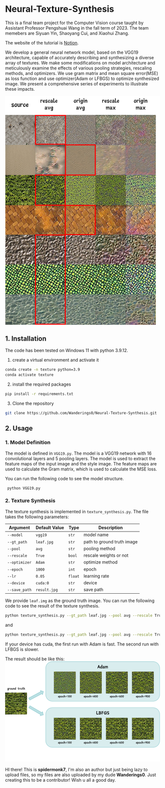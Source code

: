 # Neural-Texture-Synthesis
This is a final team project for the Computer Vision course taught by Assistant Professor Pengshuai Wang in the fall term of 2023. The team memebers are Siyuan Yin, Shaoyang Cui, and Xiaohui Zhang.

The website of the tutorial is [Notion](https://fancy-icebreaker-99b.notion.site/Neural-Texture-Synthesis-fa7f4228679b49acb93836b3b6f45f6e).

We develop a general neural network model, based on the VGG19 architecture, capable of accurately describing and synthesizing a diverse array of textures. We make some modifications on model architecture and meticulously examine the effects of various pooling strategies, rescaling methods, and optimizers. We use gram matrix and mean square error(MSE) as loss function and use optimizer(Adam or LFBGS) to optimize synthesized image. We present a comprehensive series of experiments to illustrate these impacts.

![demo result](imgs/demo.png)

## 1. Installation

The code has been tested on Windows 11 with python 3.9.12. 

1. create a virtual environment and activate it

```bash
conda create -n texture python=3.9
conda activate texture
```

2. install the required packages

```bash
pip install -r requirements.txt
```

3. Clone the repository

```bash
git clone https://github.com/Wanderings0/Neural-Texture-Synthesis.git
```

## 2. Usage

### 1. Model Definition

The model is defined in `VGG19.py`. The model is a VGG19 network with 16 convolutional layers and 5 pooling layers. The model is used to extract the feature maps of the input image and the style image. The feature maps are used to calculate the Gram matrix, which is used to calculate the MSE loss.

You can run the following code to see the model structure.

   ```bash
    python VGG19.py
   ```
    

 ### 2. Texture Synthesis

The texture synthesis is implemented in `texture_synthesis.py`. The file takes the following parameters:

| Argument            | Default Value                                  | Type  | Description                  |
|---------------------|------------------------------------------------|-------|------------------------------|
| `--model`           | `vgg19`                                        | `str` | model name                   |
| `--gt_path`         | `leaf.jpg`                                    | `str` | path to ground truth image   |
| `--pool`            | `avg`                                          | `str` | pooling method               |
| `--rescale`         | `True`                                         | `bool` | rescale weights or not       |
| `--optimizer`        | `Adam`                                         | `str` | optimize method              |
| `--epoch`           | `1000`                                         | `int` | epoch                        |
| `--lr`              | `0.05`                                         | `float` | learning rate               |
| `--device`          | `cuda:0`                                       | `str` | device                       |
| `--save_path`       | `result.jpg`                                   | `str` | save path                    |


We provide `leaf.img` as the ground truth image. You can run the following code to see the result of the texture synthesis. 
```bash
python texture_synthesis.py --gt_path leaf.jpg --pool avg --rescale True --optimizer Adam --save_path result.jpg
```
and
```bash
python texture_synthesis.py --gt_path leaf.jpg --pool avg --rescale True --optimizer LBFGS --save_path result.jpg
```

If your device has cuda, the first run with Adam is fast. The second run with LFBGS is slower.

The result should be like this:
![lfbgs](imgs/LBFGS.png)


HI there! This is **spidermonk7**, I'm also an author but just being lazy to upload files, so my files are also uploaded by my dude **Wanderings0**.
Just creating this to be a contributor!
Wish u all a good day. 
